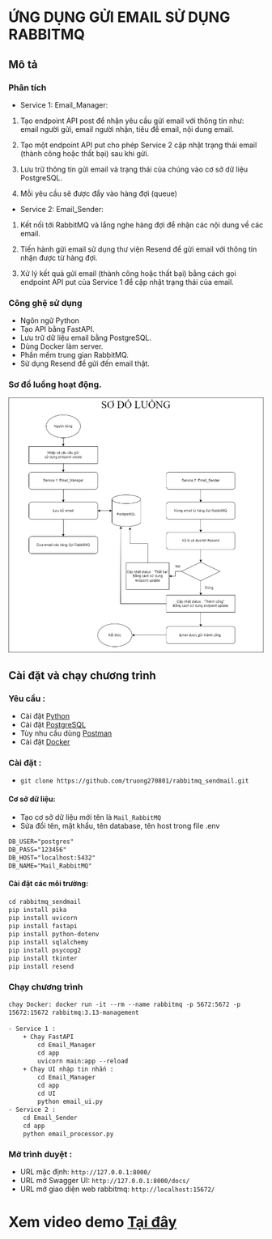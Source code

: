 # ỨNG DỤNG GỬI EMAIL SỬ DỤNG RABBITMQ

## Mô tả 

### Phân tích 

* Service 1: Email_Manager: 

1. Tạo endpoint API post để nhận yêu cầu gửi email với thông tin như: email người gửi, email người nhận, tiêu đề email, nội dung email.

2. Tạo một endpoint API put cho phép Service 2 cập nhật trạng thái email (thành công hoặc thất bại) sau khi gửi.

3. Lưu trữ thông tin gửi email và trạng thái của chúng vào cơ sở dữ liệu PostgreSQL.

4. Mỗi yêu cầu sẽ được đẩy vào hàng đợi (queue)

* Service 2: Email_Sender:

1. Kết nối tới RabbitMQ và lắng nghe hàng đợi để nhận các nội dung về các email.

2. Tiến hành gửi email sử dụng thư viện Resend để gửi email với thông tin nhận được từ hàng đợi.

3. Xử lý kết quả gửi email (thành công hoặc thất bại) bằng cách gọi endpoint API put của Service 1 để cập nhật trạng thái của email.

### Công ghệ sử dụng 

- Ngôn ngữ Python
- Tạo API bằng FastAPI.
- Lưu trữ dữ liệu email bằng PostgreSQL.
- Dùng Docker làm server.
- Phần mềm trung gian RabbitMQ.
- Sử dụng Resend để gửi đến email thật.

### Sơ đồ luồng hoạt động.
![markdown](https://github.com/truong270801/translate_Intern/blob/main/rabbitmq_sendmail.png)

## Cài đặt và chạy chương trình
### Yêu cầu :
* Cài đặt [Python](https://www.python.org/downloads/)
* Cài đặt [PostgreSQL](https://www.postgresql.org/download/)
* Tùy nhu cầu dùng [Postman](https://www.postman.com/downloads/)
* Cài đặt [Docker](https://www.docker.com/products/docker-desktop/)

### Cài đặt :

* `git clone https://github.com/truong270801/rabbitmq_sendmail.git`

#### Cơ sở dữ liệu:
* Tạo cơ sở dữ liệu mới tên là `Mail_RabbitMQ`
* Sửa đổi tên, mật khẩu, tên database, tên host trong file .env
```
DB_USER="postgres"
DB_PASS="123456"
DB_HOST="localhost:5432"
DB_NAME="Mail_RabbitMQ"
```
#### Cài đặt các môi trường:
```
cd rabbitmq_sendmail
pip install pika
pip install uvicorn
pip install fastapi
pip install python-dotenv
pip install sqlalchemy
pip install psycopg2
pip install tkinter
pip install resend
```
### Chạy chương trình
```
chạy Docker: docker run -it --rm --name rabbitmq -p 5672:5672 -p 15672:15672 rabbitmq:3.13-management

- Service 1 :
    + Chạy FastAPI 
        cd Email_Manager
        cd app
        uvicorn main:app --reload
    + Chạy UI nhập tin nhắn :
        cd Email_Manager
        cd app
        cd UI
        python email_ui.py
- Service 2 :
    cd Email_Sender
    cd app
    python email_processor.py

```

### Mở trình duyệt :
* URL mặc định: `http://127.0.0.1:8000/`
* URL mở Swagger UI: `http://127.0.0.1:8000/docs/`
* URL mở giao diện web rabbitmq: `http://localhost:15672/`

# Xem video demo [Tại đây](https://files.fm/u/3jhnhbah2r#/view/2x3mw9tp2p)

